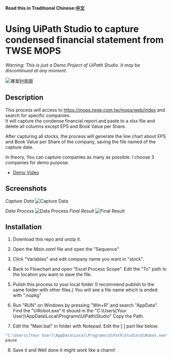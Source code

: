 <!-- 底下標籤來源參考寫法可至：https://github.com/Envoy-VC/awesome-badges#github-stats -->

<!--[](https://img.shields.io/github/stars/hsiangfeng/README-Example-Template.svg)｜![](https://img.shields.io/github/forks/hsiangfeng/README-Example-Template.svg)｜![](https://img.shields.io/github/issues-pr/hsiangfeng/README-Example-Template.svg)｜![](https://img.shields.io/github/issues/hsiangfeng/README-Example-Template.svg)-->

**Read this in Traditional Chinese:[中文](README-ZH.md)**

# Using UiPath Studio to capture condensed financial statement from TWSE MOPS

*Warning: This is just a Demo Project of UiPath Studio. It may be discontinued at any moment.*

![專案封面圖](https://raw.githubusercontent.com/Hukuma0311/RPA-Demo/refs/heads/main/pic/logo.jpg)

## Description

This process will access to https://mops.twse.com.tw/mops/web/index and search for specific companies.  
It will capture the condense financial report and paste to a xlsx file and delete all columns except EPS and Book Value per Share.   

After capturing all stocks, the process will generate the line chart about EPS and Book Value per Share of the company, saving the file named of the capture date.  

In theory, You can capture companies as many as possible. I choose 3 companies for demo purpose.

> <!--此專案是一份 README 的撰寫範本，主要是方便所有人可以快速撰寫 README，讓大家可以更有方向的去寫出 README。--!>

- [Demo Video](https://www.youtube.com/watch?v=sqFJjTY6k6Y)

## Screenshots


*Capture Data*
![Capture Data](https://github.com/Hukuma0311/RPA-Demo/blob/main/pic/Sequence.jpg?raw=true)

*Data Process*
![Data Process](https://github.com/Hukuma0311/RPA-Demo/blob/main/pic/Excel%20Process%20Scope.jpg?raw=true)
*Final Result*
![Final Result](https://github.com/Hukuma0311/RPA-Demo/blob/main/pic/Final%20Result.png?raw=true)

## Installation

1. Download this repo and unzip it. 

2. Open the *Main.xaml* file and open the "Sequence"

3. Click "Variables" and edit company name you want in "stock". 

4. Back to Flowchart and open "Excel Process Scope". Edit the "To" path to the location you want to save the file.

5. Pulish this process to your local folder (I recommend publish to the same folder with other files.) You will see a file name which is ended with ".nupkg"

6. Run "RUN" on Windows by pressing "Win+R" and search "AppData". Find the    "UiRobot.exe" It should in the "C:\Users\[Your User]\AppData\Local\Programs\UiPath\Studio" Copy the Path.

 7. Edit the "Main.bat" in folder with Notepad. Edit the [ ] part like below.

```bash
"C:\Users\[Your User]\AppData\Local\Programs\UiPath\Studio\UiRobot.exe" execute --file "[location You Save this Porject]\[Name of the process you just publish].nupkg"
pause
```

8. Save it and Well done it might work like a charm!







